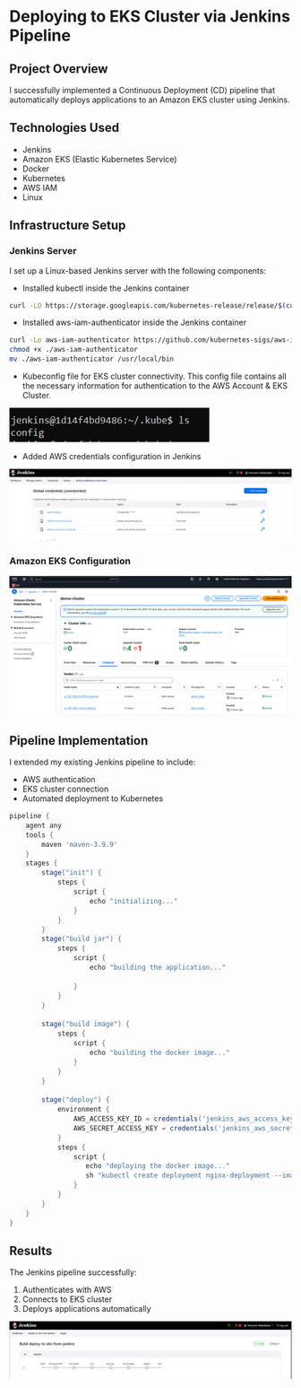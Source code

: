 # Deploying to EKS Cluster via Jenkins Pipeline

## Project Overview
I successfully implemented a Continuous Deployment (CD) pipeline that automatically deploys applications to an Amazon EKS cluster using Jenkins.

## Technologies Used
- Jenkins
- Amazon EKS (Elastic Kubernetes Service)
- Docker
- Kubernetes
- AWS IAM
- Linux

## Infrastructure Setup

### Jenkins Server
I set up a Linux-based Jenkins server with the following components:
- Installed kubectl inside the Jenkins container

```bash
curl -LO https://storage.googleapis.com/kubernetes-release/release/$(curl -s https://storage.googleapis.com/kubernetes-release/release/stable.txt)/bin/linux/amd64/kubectl; chmod +x ./kubectl; mv ./kubectl /usr/local/bin/kubectl
```
- Installed aws-iam-authenticator inside the Jenkins container

```bash
curl -Lo aws-iam-authenticator https://github.com/kubernetes-sigs/aws-iam-authenticator/releases/download/v0.6.11/aws-iam-authenticator_0.6.11_linux_amd64
chmod +x ./aws-iam-authenticator
mv ./aws-iam-authenticator /usr/local/bin
```

- Kubeconfig file for EKS cluster connectivity. This config file contains all the necessary information for authentication to the AWS Account & EKS Cluster.

![kube](https://github.com/Princeton45/jenkins-eks-cd-pipeline/blob/main/images/kube.png)

- Added AWS credentials configuration in Jenkins

![config](https://github.com/Princeton45/jenkins-eks-cd-pipeline/blob/main/images/config.png)



### Amazon EKS Configuration

![eks](https://github.com/Princeton45/jenkins-eks-cd-pipeline/blob/main/images/eks.png)


## Pipeline Implementation
I extended my existing Jenkins pipeline to include:
- AWS authentication
- EKS cluster connection
- Automated deployment to Kubernetes

```groovy
pipeline {   
    agent any
    tools {
        maven 'maven-3.9.9'
    }
    stages {
        stage("init") {
            steps {
                script {
                    echo "initializing..."
                }
            }
        }
        stage("build jar") {
            steps {
                script {
                    echo "building the application..."

                }
            }
        }

        stage("build image") {
            steps {
                script {
                    echo "building the docker image..."
                }
            }
        }

        stage("deploy") {
            environment {
                AWS_ACCESS_KEY_ID = credentials('jenkins_aws_access_key_id')
                AWS_SECRET_ACCESS_KEY = credentials('jenkins_aws_secret_access_key')
            }
            steps {
                script {
                   echo "deploying the docker image..."
                   sh "kubectl create deployment nginx-deployment --image=nginx"
                }
            }
        }               
    }
}
```

## Results
The Jenkins pipeline successfully:
1. Authenticates with AWS
2. Connects to EKS cluster
3. Deploys applications automatically

![done](https://github.com/Princeton45/jenkins-eks-cd-pipeline/blob/main/images/done.png)



